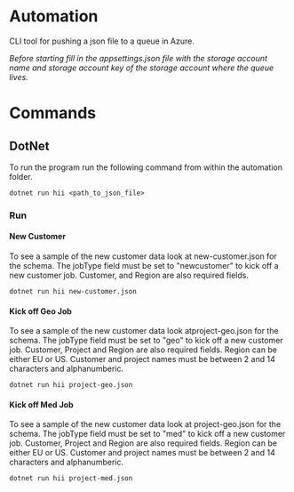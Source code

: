# Automation
CLI tool for pushing a json file to a queue in Azure.

*Before starting fill in the appsettings.json file with the storage account name and storage account key of the storage account where the queue lives.*

# Commands
## DotNet
To run the program run the following command from within the automation folder.
```
dotnet run hii <path_to_json_file>
```

### Run
#### New Customer
To see a sample of the new customer data look at new-customer.json for the schema.
The jobType field must be set to "newcustomer" to kick off a new customer job. 
Customer, and Region are also required fields.
```
dotnet run hii new-customer.json
```

#### Kick off Geo Job
To see a sample of the new customer data look atproject-geo.json for the schema.
The jobType field must be set to "geo" to kick off a new customer job. 
Customer, Project and Region are also required fields.
Region can be either EU or US.
Customer and project names must be between 2 and 14 characters and alphanumberic.
```
dotnet run hii project-geo.json
```

#### Kick off Med Job
To see a sample of the new customer data look at project-geo.json for the schema.
The jobType field must be set to "med" to kick off a new customer job. 
Customer, Project and Region are also required fields.
Region can be either EU or US.
Customer and project names must be between 2 and 14 characters and alphanumberic.
```
dotnet run hii project-med.json
```